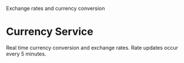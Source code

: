 Exchange rates and currency conversion

# Currency Service

Real time currency conversion and exchange rates. Rate updates occur every 5 minutes.
